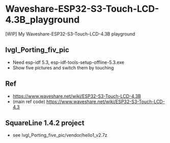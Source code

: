 # Waveshare-ESP32-S3-Touch-LCD-4.3B_playground
[WIP] My Waveshare-ESP32-S3-Touch-LCD-4.3B playground

## lvgl_Porting_fiv_pic  
* Need esp-idf 5.3, esp-idf-tools-setup-offline-5.3.exe    
* Show five pictures and switch them by touching  

## Ref  
* https://www.waveshare.net/wiki/ESP32-S3-Touch-LCD-4.3B  
* (main ref code) https://www.waveshare.net/wiki/ESP32-S3-Touch-LCD-4.3  

## SquareLine 1.4.2 project  
* see lvgl_Porting_five_pic/vendor/hello1_v2.7z  

